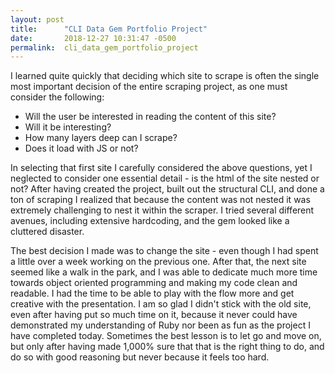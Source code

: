 ```yaml
---
layout: post
title:      "CLI Data Gem Portfolio Project"
date:       2018-12-27 10:31:47 -0500
permalink:  cli_data_gem_portfolio_project
---
```



I learned quite quickly that deciding which site to scrape is often the single most important decision of the entire scraping project, as one must consider the following:

* Will the user be interested in reading the content of this site?
* Will it be interesting?
* How many layers deep can I scrape?
* Does it load with JS or not?

In selecting that first site I carefully considered the above questions, yet I neglected to consider one essential detail - is the html of the site nested or not? After having created the project, built out the structural CLI, and done a ton of scraping I realized that because the content was not nested it was extremely challenging to nest it within the scraper. I tried several different avenues, including extensive hardcoding, and the gem looked like a cluttered disaster.

The best decision I made was to change the site - even though I had spent a little over a week working on the previous one. After that, the next site seemed like a walk in the park, and I was able to dedicate much more time towards object oriented programming and making my code clean and readable. I had the time to be able to play with the flow more and get creative with the presentation. I am so glad I didn't stick with the old site, even after having put so much time on it, because it never could have demonstrated my understanding of Ruby nor been as fun as the project I have completed today. Sometimes the best lesson is to let go and move on, but only after having made 1,000% sure that that is the right thing to do, and do so with good reasoning but never because it feels too hard. 


